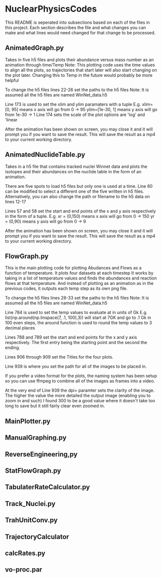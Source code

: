 # NuclearPhysicsCodes
This README is seperated into subsections based on each of the files in this project. Each section describes the file and what changes you can make and what lines would need changed for that change to be processed.

AnimatedGraph.py
-------------------
Takes in five h5 files and plots their abundance versus mass number as an animation through time/Temp
Note: This plotting code uses the time values to align all the plots, so trajectories that start later will also start changing on the plot later.
Changing this to Temp in the future would probably be more helpful

To change the h5 files lines 22-26 set the paths to the h5 files 
Note: It is assumed all the h5 files are named WinNet_data.h5

Line 173 is used to set the xlim and ylim paramaters with a tuple
E.g. xlim=[0, 95] means x axis will go from 0 -> 95
     ylim=[1e-30, 1] means y axis will go from 1e-30 -> 1
Line 174 sets the scale of the plot options are 'log' and 'linear

After the animation has been shown on screen, you may close it and it will prompt you if you want to save the result.
This will save the result as a mp4 to your current working directory.


AnimatedNuclideTable.py
-------------------
Takes in a h5 file that contains tracked nuclei Winnet data and plots the isotopes and their abundances on the nuclide table in the form of an animation.

There are five spots to load h5 files but only one is used at a time. Line 60 can be modified to select a different one of the five written in h5 files.
Alternatively, you can also change the path or filename to the h5 data on lines 12-17

Lines 57 and 58 set the start and end points of the x and y axis respectively in the form of a tuple.
E.g. xr = (0,150) means x axis will go from 0 -> 150
     yr = (0,90) means y axis will go from 0 -> 9


After the animation has been shown on screen, you may close it and it will prompt you if you want to save the result.
This will save the result as a mp4 to your current working directory.


FlowGraph.py
-------------------
This is the main plotting code for plotting Abudances and Flows as a function of temperature. It plots four datasets at each timestep
It works by taking in a list of temperature values and finds the abundances and reaction flows at that temperature. 
And instead of plotting as an animation as in the previous codes, it outputs each temp step as its own png file.

To change the h5 files lines 28-33 set the paths to the h5 files 
Note: It is assumed all the h5 files are named WinNet_data.h5

Line 784 is used to set the temp values to evaluate at in units of Gk
E.g. list(np.around(np.linspace(7, .1, 100),3)) will start at 7GK and go to .1 Gk in 100 even steps, the around function is used to round the temp values to 3 decimal places

Lines 788 and 789 set the start and end points for the x and y axis respectively. The first entry being the starting point and the second the ending.

Lines 906 through 909 set the Titles for the four plots. 

Line 939 is where you set the path for all of the images to be placed in. 

If you prefer a video format for the plots, the naming system has been setup so you can use ffmpeg to combine all of the images as frames into a video.

At the very end of Line 939 the dpi= paramter sets the clarity of the image. The higher the value the more detailed the output image (enabling you to zoom in and such) 
I found 300 to be a good value where it doesn't take too long to save but it still fairly clear even zoomed in. 


MainPlotter.py
-------------------


ManualGraphing.py
-------------------


ReverseEngineering,py
-------------------


StatFlowGraph.py
-------------------


TabulaterRateCalculator.py
-------------------


Track_Nuclei.py
-------------------


TrahUnitConv.py
-------------------


TrajectoryCalculator
-------------------


calcRates.py
-------------------


vo-proc.par
-------------------
